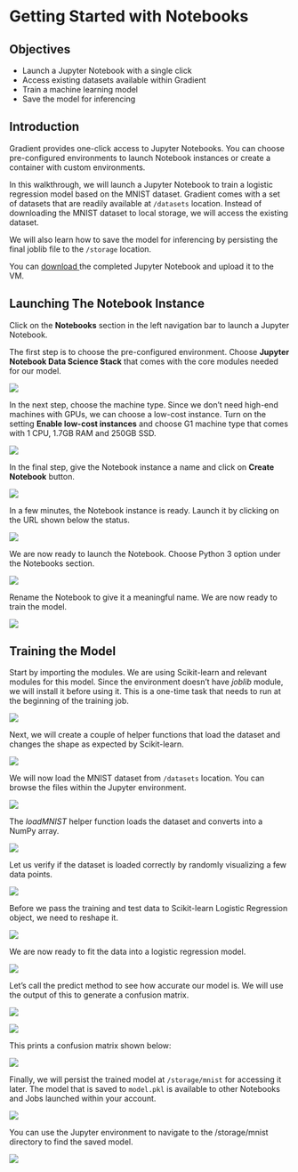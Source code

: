 # Getting Started with Notebooks

## **Objectives**

* Launch a Jupyter Notebook with a single click
* Access existing datasets available within Gradient
* Train a machine learning model
* Save the model for inferencing

## **Introduction**

Gradient provides one-click access to Jupyter Notebooks. You can choose pre-configured environments to launch Notebook instances or create a container with custom environments.

In this walkthrough, we will launch a Jupyter Notebook to train a logistic regression model based on the MNIST dataset. Gradient comes with a set of datasets that are readily available at `/datasets` location. Instead of downloading the MNIST dataset to local storage, we will access the existing dataset.

We will also learn how to save the model for inferencing by persisting the final joblib file to the `/storage` location.

You can [download ](https://drive.google.com/file/d/14vO3W3l7Ap2nLcerchqm8PTfuSrQXW0e/view?usp=sharing)the completed Jupyter Notebook and upload it to the VM. 

## Launching The Notebook Instance

Click on the **Notebooks** section in the left navigation bar to launch a Jupyter Notebook.

The first step is to choose the pre-configured environment. Choose **Jupyter Notebook Data Science Stack** that comes with the core modules needed for our model.

![](../.gitbook/assets/step-3-1.jpg)

In the next step, choose the machine type. Since we don’t need high-end machines with GPUs, we can choose a low-cost instance. Turn on the setting **Enable low-cost instances** and choose G1 machine type that comes with 1 CPU, 1.7GB RAM and 250GB SSD.

![](../.gitbook/assets/step-3-2.jpg)

In the final step, give the Notebook instance a name and click on **Create Notebook** button.

![](../.gitbook/assets/step-3-3.jpg)

In a few minutes, the Notebook instance is ready. Launch it by clicking on the URL shown below the status.

![](../.gitbook/assets/step-3-4.jpg)

We are now ready to launch the Notebook. Choose Python 3 option under the  Notebooks section.

![](../.gitbook/assets/step-4-4.jpg)

Rename the Notebook to give it a meaningful name. We are now ready to train the model.

![](../.gitbook/assets/step-4-5.jpg)

## Training the Model 

Start by importing the modules. We are using Scikit-learn and relevant modules for this model. Since the environment doesn’t have _joblib_ module, we will install it before using it. This is a one-time task that needs to run at the beginning of the training job.

![](../.gitbook/assets/step-5-5.jpg)

Next, we will create a couple of helper functions that load the dataset and changes the shape as expected by Scikit-learn.

![](../.gitbook/assets/step-5-6.jpg)

We will now load the MNIST dataset from `/datasets` location. You can browse the files within the Jupyter environment.

![](../.gitbook/assets/step-4-4a.jpg)

The _loadMNIST_ helper function loads the dataset and converts into a NumPy array.

![](../.gitbook/assets/step-5-9.jpg)

Let us verify if the dataset is loaded correctly by randomly visualizing a few data points.

![](../.gitbook/assets/step-5-8.jpg)

Before we pass the training and test data to Scikit-learn Logistic Regression object, we need to reshape it.

![](../.gitbook/assets/step-5-9.jpg)

We are now ready to fit the data into a logistic regression model.

![](../.gitbook/assets/step-5-10.jpg)

Let’s call the predict method to see how accurate our model is. We will use the output of this to generate a confusion matrix.  


![](../.gitbook/assets/step-5-11.jpg)

![](../.gitbook/assets/step-5-12.jpg)

This prints a confusion matrix shown below:

![](../.gitbook/assets/step-5-13.jpg)

Finally, we will persist the trained model at `/storage/mnist` for accessing it later. The model that is saved to `model.pkl` is available to other Notebooks and Jobs launched within your account.

![](../.gitbook/assets/step-5-14.jpg)

You can use the Jupyter environment to navigate to the /storage/mnist directory to find the saved model.

![](../.gitbook/assets/step-5-15.jpg)



